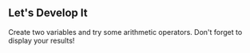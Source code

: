 ## Let's Develop It

Create two variables and try some arithmetic operators. Don't forget to display your results!
